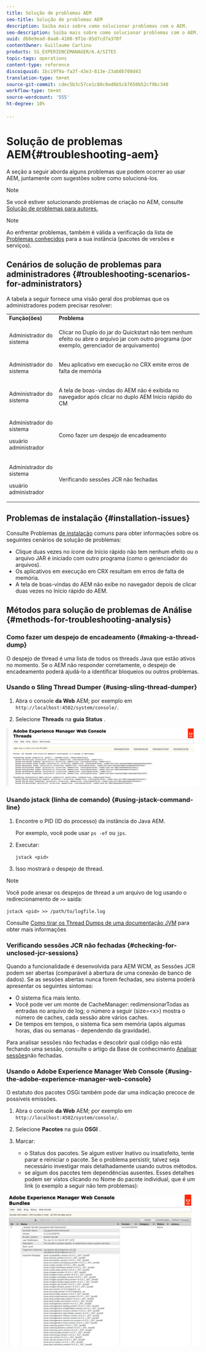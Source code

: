 ```yaml
---
title: Solução de problemas AEM
seo-title: Solução de problemas AEM
description: Saiba mais sobre como solucionar problemas com o AEM.
seo-description: Saiba mais sobre como solucionar problemas com o AEM.
uuid: d68e9ead-8aa6-4108-9f1e-85d7cd7a370f
contentOwner: Guillaume Carlino
products: SG_EXPERIENCEMANAGER/6.4/SITES
topic-tags: operations
content-type: reference
discoiquuid: 1bc19f9a-fa3f-43e3-813e-23ab0b708d43
translation-type: tm+mt
source-git-commit: cdec5b3c57ce1c80c0ed6b5cb7650b52cf9bc340
workflow-type: tm+mt
source-wordcount: '555'
ht-degree: 10%

---
```



# Solução de problemas AEM{#troubleshooting-aem}

A seção a seguir aborda alguns problemas que podem ocorrer ao usar AEM, juntamente com sugestões sobre como solucioná-los.

>[!NOTE]
>
>Se você estiver solucionando problemas de criação no AEM, consulte [Solução de problemas para autores.](/help/sites-authoring/troubleshooting.md)

>[!NOTE]
>
>Ao enfrentar problemas, também é válida a verificação da lista de [Problemas conhecidos](/help/release-notes/known-issues.md) para a sua instância (pacotes de versões e serviços).

## Cenários de solução de problemas para administradores {#troubleshooting-scenarios-for-administrators}

A tabela a seguir fornece uma visão geral dos problemas que os administradores podem precisar resolver:

<table> 
 <tbody> 
  <tr> 
   <td><strong>Função(ões)</strong></td> 
   <td><strong>Problema </strong></td> 
  </tr> 
  <tr> 
   <td>Administrador do sistema</td> 
   <td><p>Clicar no Duplo do jar do Quickstart não tem nenhum efeito ou abre o arquivo jar com outro programa (por exemplo, gerenciador de arquivamento)</p> </td> 
  </tr> 
  <tr> 
   <td><p>Administrador do sistema</p> </td> 
   <td><p>Meu aplicativo em execução no CRX emite erros de falta de memória</p> </td> 
  </tr> 
  <tr> 
   <td><p>Administrador do sistema</p> </td> 
   <td><p>A tela de boas-vindas do AEM não é exibida no navegador após clicar no duplo AEM Início rápido do CM</p> </td> 
  </tr> 
  <tr> 
   <td><p>Administrador do sistema</p> <p>usuário administrador</p> </td> 
   <td><p>Como fazer um despejo de encadeamento</p> </td> 
  </tr> 
  <tr> 
   <td><p>Administrador do sistema</p> <p>usuário administrador</p> </td> 
   <td><p>Verificando sessões JCR não fechadas</p> </td> 
  </tr> 
 </tbody> 
</table>

## Problemas de instalação {#installation-issues}

Consulte Problemas [de instalação](/help/sites-deploying/troubleshooting.md#common-installation-issues) comuns para obter informações sobre os seguintes cenários de solução de problemas:

* Clique duas vezes no ícone de Início rápido não tem nenhum efeito ou o arquivo JAR é iniciado com outro programa (como o gerenciador do arquivos).
* Os aplicativos em execução em CRX resultam em erros de falta de memória.
* A tela de boas-vindas do AEM não exibe no navegador depois de clicar duas vezes no Início rápido do AEM.

## Métodos para solução de problemas de Análise {#methods-for-troubleshooting-analysis}

### Como fazer um despejo de encadeamento {#making-a-thread-dump}

O despejo de thread é uma lista de todos os threads Java que estão ativos no momento. Se o AEM não responder corretamente, o despejo de encadeamento poderá ajudá-lo a identificar bloqueios ou outros problemas.

### Usando o Sling Thread Dumper {#using-sling-thread-dumper}

1. Abra o console **da Web** AEM; por exemplo em `http://localhost:4502/system/console/`.

1. Selecione **Threads** na **guia Status** .

![screen_shot_2012-02-13at43925pm](assets/screen_shot_2012-02-13at43925pm.png)

### Usando jstack (linha de comando) {#using-jstack-command-line}

1. Encontre o PID (ID do processo) da instância do Java AEM.

   Por exemplo, você pode usar `ps -ef` ou `jps`.

1. Executar:

   `jstack <pid>`

1. Isso mostrará o despejo de thread.

>[!NOTE]
>
>Você pode anexar os despejos de thread a um arquivo de log usando o redirecionamento de `>>` saída:
>
>`jstack <pid> >> /path/to/logfile.log`

Consulte [Como tirar os Thread Dumps de uma documentação JVM](https://helpx.adobe.com/cq/kb/TakeThreadDump.html) para obter mais informações

### Verificando sessões JCR não fechadas {#checking-for-unclosed-jcr-sessions}

Quando a funcionalidade é desenvolvida para AEM WCM, as Sessões JCR podem ser abertas (comparável à abertura de uma conexão de banco de dados). Se as sessões abertas nunca forem fechadas, seu sistema poderá apresentar os seguintes sintomas:

* O sistema fica mais lento.
* Você pode ver um monte de CacheManager: redimensionarTodas as entradas no arquivo de log; o número a seguir (size=&lt;x>) mostra o número de caches, cada sessão abre vários caches.
* De tempos em tempos, o sistema fica sem memória (após algumas horas, dias ou semanas - dependendo da gravidade).

Para analisar sessões não fechadas e descobrir qual código não está fechando uma sessão, consulte o artigo da Base de conhecimento [Analisar sessões](https://helpx.adobe.com/crx/kb/AnalyzeUnclosedSessions.html)não fechadas.

### Usando o Adobe Experience Manager Web Console {#using-the-adobe-experience-manager-web-console}

O estatuto dos pacotes OSGi também pode dar uma indicação precoce de possíveis emissões.

1. Abra o console **da Web** AEM; por exemplo em `http://localhost:4502/system/console/`.

1. Selecione **Pacotes** na guia **OSGI** .

1. Marcar:

   * o Status dos pacotes. Se algum estiver Inativo ou insatisfeito, tente parar e reiniciar o pacote. Se o problema persistir, talvez seja necessário investigar mais detalhadamente usando outros métodos.
   * se algum dos pacotes tem dependências ausentes. Esses detalhes podem ser vistos clicando no Nome do pacote individual, que é um link (o exemplo a seguir não tem problemas):

![screen_shot_2012-02-13at44706pm](assets/screen_shot_2012-02-13at44706pm.png)

